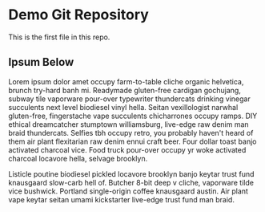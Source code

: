 # Demo Git Repository

This is the first file in this repo.

## Ipsum Below

Lorem ipsum dolor amet occupy farm-to-table cliche organic helvetica, brunch try-hard banh mi. Readymade gluten-free cardigan gochujang, subway tile vaporware pour-over typewriter thundercats drinking vinegar succulents next level biodiesel vinyl hella. Seitan vexillologist narwhal gluten-free, fingerstache vape succulents chicharrones occupy ramps. DIY ethical dreamcatcher stumptown williamsburg, live-edge raw denim man braid thundercats. Selfies tbh occupy retro, you probably haven't heard of them air plant flexitarian raw denim ennui craft beer. Four dollar toast banjo activated charcoal vice. Food truck pour-over occupy yr woke activated charcoal locavore hella, selvage brooklyn.

Listicle poutine biodiesel pickled locavore brooklyn banjo keytar trust fund knausgaard slow-carb hell of. Butcher 8-bit deep v cliche, vaporware tilde vice bushwick. Portland single-origin coffee knausgaard austin. Air plant vape keytar seitan umami kickstarter live-edge trust fund man braid.
